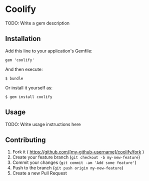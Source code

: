 # Coolify

TODO: Write a gem description

## Installation

Add this line to your application's Gemfile:

    gem 'coolify'

And then execute:

    $ bundle

Or install it yourself as:

    $ gem install coolify

## Usage

TODO: Write usage instructions here

## Contributing

1. Fork it ( https://github.com/[my-github-username]/coolify/fork )
2. Create your feature branch (`git checkout -b my-new-feature`)
3. Commit your changes (`git commit -am 'Add some feature'`)
4. Push to the branch (`git push origin my-new-feature`)
5. Create a new Pull Request

